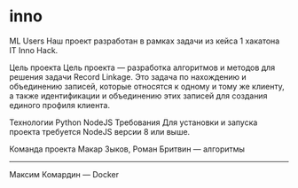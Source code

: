 # inno

ML Users
Наш проект разработан в рамках задачи из кейса 1 хакатона IT Inno Hack.

Цель проекта
Цель проекта — разработка алгоритмов и методов для решения задачи Record Linkage. Это задача по нахождению и объединению записей, которые относятся к одному и тому же клиенту, а также идентификации и объединению этих записей для создания единого профиля клиента.

Технологии
Python
NodeJS
Требования
Для установки и запуска проекта требуется NodeJS версии 8 или выше.

Команда проекта
Макар Зыков, Роман Бритвин — алгоритмы
______
Максим Комардин — Docker
